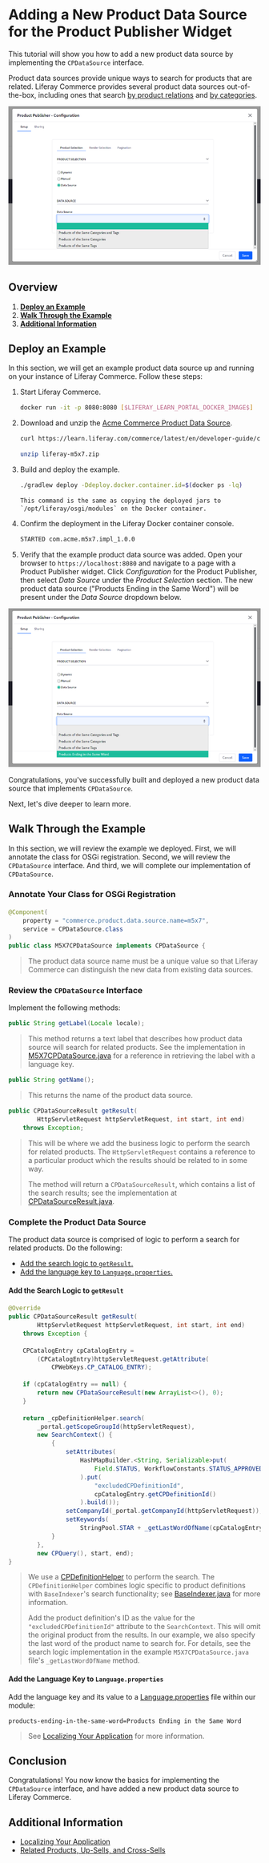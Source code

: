 # Adding a New Product Data Source for the Product Publisher Widget

This tutorial will show you how to add a new product data source by implementing the `CPDataSource` interface.

Product data sources provide unique ways to search for products that are related. Liferay Commerce provides several product data sources out-of-the-box, including ones that search [by product relations](https://github.com/liferay/liferay-portal/blob/[$LIFERAY_LEARN_PORTAL_GIT_TAG$]/modules/apps/commerce/commerce-product-service/src/main/java/com/liferay/commerce/product/internal/data/source/CPDataSourceDefinitionLinkTypeImpl.java) and [by categories](https://github.com/liferay/liferay-portal/blob/[$LIFERAY_LEARN_PORTAL_GIT_TAG$]/modules/apps/commerce/commerce-product-service/src/main/java/com/liferay/commerce/product/internal/data/source/CPDataSourceAssetCategoriesImpl.java).

![Out-of-the-box product data sources](./adding-a-new-product-data-source-for-the-product-publisher-widget/images/01.png "Out-of-the-box product data sources")

## Overview

1. [**Deploy an Example**](#deploy-an-example)
1. [**Walk Through the Example**](#walk-through-the-example)
1. [**Additional Information**](#additional-information)

## Deploy an Example

In this section, we will get an example product data source up and running on your instance of Liferay Commerce. Follow these steps:

1. Start Liferay Commerce.

    ```bash
    docker run -it -p 8080:8080 [$LIFERAY_LEARN_PORTAL_DOCKER_IMAGE$]
    ```

1. Download and unzip the [Acme Commerce Product Data Source](./liferay-m5x7.zip).

    ```bash
    curl https://learn.liferay.com/commerce/latest/en/developer-guide/content/liferay-m5x7.zip -O
    ```

    ```bash
    unzip liferay-m5x7.zip
    ```

1. Build and deploy the example.

    ```bash
    ./gradlew deploy -Ddeploy.docker.container.id=$(docker ps -lq)
    ```

    ```{note}
    This command is the same as copying the deployed jars to `/opt/liferay/osgi/modules` on the Docker container.
    ```

1. Confirm the deployment in the Liferay Docker container console.

    ```bash
    STARTED com.acme.m5x7.impl_1.0.0
    ```

1. Verify that the example product data source was added. Open your browser to `https://localhost:8080` and navigate to a page with a Product Publisher widget. Click _Configuration_ for the Product Publisher, then select _Data Source_ under the _Product Selection_ section. The new product data source ("Products Ending in the Same Word") will be present under the _Data Source_ dropdown below.

![New product data source](./adding-a-new-product-data-source-for-the-product-publisher-widget/images/02.png "New product data source")

Congratulations, you've successfully built and deployed a new product data source that implements `CPDataSource`.

Next, let's dive deeper to learn more.

## Walk Through the Example

In this section, we will review the example we deployed. First, we will annotate the class for OSGi registration. Second, we will review the `CPDataSource` interface. And third, we will complete our implementation of `CPDataSource`.

### Annotate Your Class for OSGi Registration

```java
@Component(
    property = "commerce.product.data.source.name=m5x7",
    service = CPDataSource.class
)
public class M5X7CPDataSource implements CPDataSource {
```

> The product data source name must be a unique value so that Liferay Commerce can distinguish the new data from existing data sources.

### Review the `CPDataSource` Interface

Implement the following methods:

```java
public String getLabel(Locale locale);
```

> This method returns a text label that describes how product data source will search for related products. See the implementation in [M5X7CPDataSource.java](https://github.com/liferay/liferay-learn/blob/master/docs/commerce/latest/en/developer-guide/adding-a-new-product-data-source-for-the-product-publisher-widget/resources/liferay-m5x7.zip/m5x7-impl/src/main/java/com/acme/m5x7/internal/commerce/product/data/source/M5X7CPDataSource.java) for a reference in retrieving the label with a language key.

```java
public String getName();
```

> This returns the name of the product data source.

```java
public CPDataSourceResult getResult(
        HttpServletRequest httpServletRequest, int start, int end)
    throws Exception;
```

> This will be where we add the business logic to perform the search for related products. The `HttpServletRequest` contains a reference to a particular product which the results should be related to in some way.
>
> The method will return a `CPDataSourceResult`, which contains a list of the search results; see the implementation at [CPDataSourceResult.java](https://github.com/liferay/liferay-portal/blob/[$LIFERAY_LEARN_PORTAL_GIT_TAG$]/modules/apps/commerce/commerce-product-api/src/main/java/com/liferay/commerce/product/data/source/CPDataSourceResult.java).

### Complete the Product Data Source

The product data source is comprised of logic to perform a search for related products. Do the following:

* [Add the search logic to `getResult`.](#add-the-search-logic-to-getresult)
* [Add the language key to `Language.properties`.](#add-the-language-key-to-languageproperties)

#### Add the Search Logic to `getResult`

```java
@Override
public CPDataSourceResult getResult(
        HttpServletRequest httpServletRequest, int start, int end)
    throws Exception {

    CPCatalogEntry cpCatalogEntry =
        (CPCatalogEntry)httpServletRequest.getAttribute(
            CPWebKeys.CP_CATALOG_ENTRY);

    if (cpCatalogEntry == null) {
        return new CPDataSourceResult(new ArrayList<>(), 0);
    }

    return _cpDefinitionHelper.search(
        _portal.getScopeGroupId(httpServletRequest),
        new SearchContext() {
            {
                setAttributes(
                    HashMapBuilder.<String, Serializable>put(
                        Field.STATUS, WorkflowConstants.STATUS_APPROVED
                    ).put(
                        "excludedCPDefinitionId",
                        cpCatalogEntry.getCPDefinitionId()
                    ).build());
                setCompanyId(_portal.getCompanyId(httpServletRequest));
                setKeywords(
                    StringPool.STAR + _getLastWordOfName(cpCatalogEntry));
            }
        },
        new CPQuery(), start, end);
}
```

> We use a [CPDefinitionHelper](https://github.com/liferay/liferay-portal/blob/[$LIFERAY_LEARN_PORTAL_GIT_TAG$]/modules/apps/commerce/commerce-product-service/src/main/java/com/liferay/commerce/product/internal/util/CPDefinitionHelperImpl.java) to perform the search. The `CPDefinitionHelper` combines logic specific to product definitions with `BaseIndexer`'s search functionality; see [BaseIndexer.java](https://github.com/liferay/liferay-portal/blob/[$LIFERAY_LEARN_PORTAL_GIT_TAG$]/portal-kernel/src/com/liferay/portal/kernel/search/BaseIndexer.java) for more information.
>
> Add the product definition's ID as the value for the `"excludedCPDefinitionId"` attribute to the `SearchContext`. This will omit the original product from the results. In our example, we also specify the last word of the product name to search for. For details, see the search logic implementation in the example `M5X7CPDataSource.java` file's `_getLastWordOfName` method.

#### Add the Language Key to `Language.properties`

Add the language key and its value to a [Language.properties](https://github.com/liferay/liferay-learn/blob/master/docs/commerce/latest/en/developer-guide/adding-a-new-product-data-source-for-the-product-publisher-widget/resources/liferay-m5x7.zip/m5x7-impl/src/main/resources/content/Language.properties) file within our module:

```properties
products-ending-in-the-same-word=Products Ending in the Same Word
```

> See [Localizing Your Application](https://help.liferay.com/hc/en-us/articles/360018168251-Localizing-Your-Application) for more information.

## Conclusion

Congratulations! You now know the basics for implementing the `CPDataSource` interface, and have added a new product data source to Liferay Commerce.

## Additional Information

* [Localizing Your Application](https://help.liferay.com/hc/en-us/articles/360018168251-Localizing-Your-Application)
* [Related Products, Up-Sells, and Cross-Sells](../../managing-a-catalog/creating-and-managing-products/products/related-products-up-sells-and-cross-sells.md)
